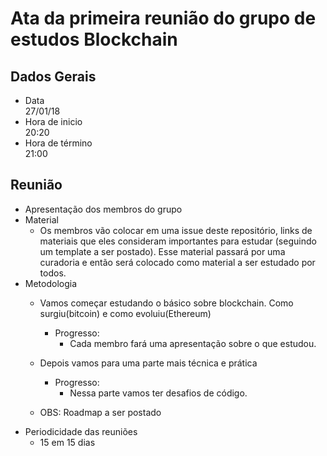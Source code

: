 # Ata da primeira reunião do grupo de estudos Blockchain

## Dados Gerais
* Data   
27/01/18
* Hora de inicio    
20:20
* Hora de término    
21:00

## Reunião

* Apresentação dos membros do grupo
* Material
    * Os membros vão colocar em uma issue deste repositório, links de materiais que eles consideram importantes para estudar (seguindo um template a ser postado). Esse material passará por uma curadoria e então será colocado como material a ser estudado por todos. 
* Metodologia
    * Vamos começar estudando o básico sobre blockchain. Como surgiu(bitcoin) e como evoluiu(Ethereum)
        * Progresso:
            * Cada membro fará uma apresentação sobre o que estudou. 
    * Depois vamos para uma parte mais técnica e prática
        * Progresso:
            * Nessa parte vamos ter desafios de código.
    
    * OBS: Roadmap a ser postado
* Periodicidade das reuniões 
    * 15 em 15 dias